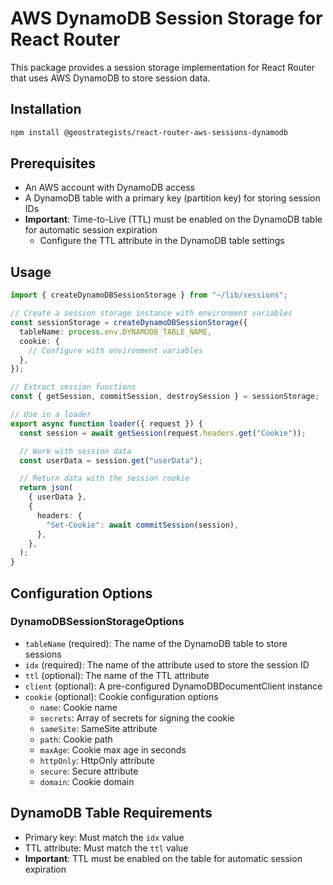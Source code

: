 # AWS DynamoDB Session Storage for React Router

This package provides a session storage implementation for React Router that uses AWS DynamoDB to store session data.

## Installation

```bash
npm install @geostrategists/react-router-aws-sessions-dynamodb
```

## Prerequisites

- An AWS account with DynamoDB access
- A DynamoDB table with a primary key (partition key) for storing session IDs
- **Important**: Time-to-Live (TTL) must be enabled on the DynamoDB table for automatic session expiration
  - Configure the TTL attribute in the DynamoDB table settings

## Usage

```typescript
import { createDynamoDBSessionStorage } from "~/lib/sessions";

// Create a session storage instance with environment variables
const sessionStorage = createDynamoDBSessionStorage({
  tableName: process.env.DYNAMODB_TABLE_NAME,
  cookie: {
    // Configure with environment variables
  },
});

// Extract session functions
const { getSession, commitSession, destroySession } = sessionStorage;

// Use in a loader
export async function loader({ request }) {
  const session = await getSession(request.headers.get("Cookie"));

  // Work with session data
  const userData = session.get("userData");

  // Return data with the session cookie
  return json(
    { userData },
    {
      headers: {
        "Set-Cookie": await commitSession(session),
      },
    },
  );
}
```

## Configuration Options

### DynamoDBSessionStorageOptions

- `tableName` (required): The name of the DynamoDB table to store sessions
- `idx` (required): The name of the attribute used to store the session ID
- `ttl` (optional): The name of the TTL attribute
- `client` (optional): A pre-configured DynamoDBDocumentClient instance
- `cookie` (optional): Cookie configuration options
  - `name`: Cookie name
  - `secrets`: Array of secrets for signing the cookie
  - `sameSite`: SameSite attribute
  - `path`: Cookie path
  - `maxAge`: Cookie max age in seconds
  - `httpOnly`: HttpOnly attribute
  - `secure`: Secure attribute
  - `domain`: Cookie domain

## DynamoDB Table Requirements

- Primary key: Must match the `idx` value
- TTL attribute: Must match the `ttl` value
- **Important**: TTL must be enabled on the table for automatic session expiration
